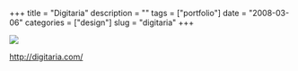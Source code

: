 +++
title = "Digitaria"
description = ""
tags = ["portfolio"]
date = "2008-03-06"
categories = ["design"]
slug = "digitaria"
+++


 

  <div id="screens-thumbs" class="clearfix">
    <div class="txt-center" id="design-submission"><a href="http://digitaria.com/"><img id='bluga-thumbnail-850' class='bluga-thumbnail large' src='/media/bluga/
wt47f2790defeac_0.jpg'/></a></div>  
  </div>   
<p><a href="http://digitaria.com/">http://digitaria.com/</a></p>




